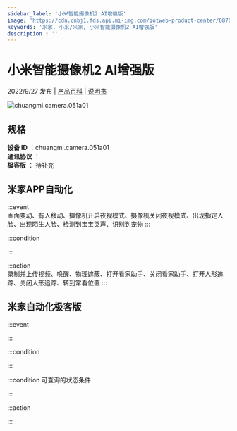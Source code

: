 ```yaml
---
sidebar_label: '小米智能摄像机2 AI增强版'
image: 'https://cdn.cnbj1.fds.api.mi-img.com/iotweb-product-center/0870cbfc787eb6724c963aa8a9b4ba38_1646991951473.png?GalaxyAccessKeyId=AKVGLQWBOVIRQ3XLEW&Expires=9223372036854775807&Signature=hK5gq3EcGmDNcGGkDfN7yWUGEds='
keywords: '米家, 小米/米家, 小米智能摄像机2 AI增强版'
description : ''
---
```

# 小米智能摄像机2 AI增强版

2022/9/27 发布 | [产品百科](https://home.mi.com/webapp/content/baike/product/index.html?model=chuangmi.camera.051a01/) | [说明书](https://home.mi.com/views/introduction.html?model=chuangmi.camera.051a01&region=cn)

![chuangmi.camera.051a01](https://cdn.cnbj1.fds.api.mi-img.com/iotweb-product-center/0870cbfc787eb6724c963aa8a9b4ba38_1646991951473.png?GalaxyAccessKeyId=AKVGLQWBOVIRQ3XLEW&Expires=9223372036854775807&Signature=hK5gq3EcGmDNcGGkDfN7yWUGEds=)

## 规格  
> 
**设备 ID** ：chuangmi.camera.051a01  
**通讯协议** ：  
**极客版**  ： 待补充 


## 米家APP自动化  

:::event  
画面变动、有人移动、摄像机开启夜视模式、摄像机关闭夜视模式、出现指定人脸、出现陌生人脸、检测到宝宝哭声、识别到宠物
:::

:::condition  

:::

:::action   
录制并上传视频、唤醒、物理遮蔽、打开看家助手、关闭看家助手、打开人形追踪、关闭人形追踪、转到常看位置
:::

## 米家自动化极客版  

:::event  

:::

:::condition  

:::

:::condition 可查询的状态条件  

:::

:::action  

:::

        
